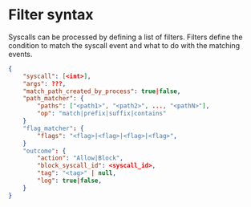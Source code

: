 # Filter syntax

Syscalls can be processed by defining a list of filters. Filters define the condition to match the syscall event and
what to do with the matching events.

```json
{
    "syscall": [<int>],
    "args": ???,
    "match_path_created_by_process": true|false,
    "path_matcher": {
        "paths": ["<path1>", "<path2>", ..., "<pathN>"],
        "op": "match|prefix|suffix|contains"
    }
    "flag_matcher": {
        "flags": "<flag>|<flag>|<flag>|<flag>",
    }
    "outcome": {
        "action": "Allow|Block",
        "block_syscall_id": <syscall_id>,
        "tag": "<tag>" | null,
        "log": true|false,
    }
}
```
